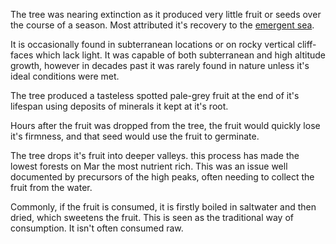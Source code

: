 The tree was nearing extinction as it produced very little fruit or seeds over the course of a season. Most attributed it's recovery to the [emergent sea](https://nim.miraheze.org/w/index.php?title=Emergent_sea&action=edit&redlink=1 "Emergent sea (page does not exist)").

It is occasionally found in subterranean locations or on rocky vertical cliff-faces which lack light. It was capable of both subterranean and high altitude growth, however in decades past it was rarely found in nature unless it's ideal conditions were met.

The tree produced a tasteless spotted pale-grey fruit at the end of it's lifespan using deposits of minerals it kept at it's root.

Hours after the fruit was dropped from the tree, the fruit would quickly lose it's firmness, and that seed would use the fruit to germinate.

The tree drops it's fruit into deeper valleys. this process has made the lowest forests on Mar the most nutrient rich. This was an issue well documented by precursors of the high peaks, often needing to collect the fruit from the water.

Commonly, if the fruit is consumed, it is firstly boiled in saltwater and then dried, which sweetens the fruit. This is seen as the traditional way of consumption. It isn't often consumed raw.